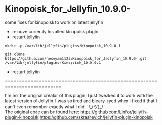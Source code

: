 # Kinopoisk_for_Jellyfin_10.9.0-
some fixes for kinopoisk to work on latest jellyfin

- remove currently installed kinopoisk plugin
- restart jellyfin

```mkdir -p /var/lib/jellyfin/plugins/Kinopoisk_10.9.0.1```

```git clone https://github.com/hesoyam1123/Kinopoisk_for_Jellyfin_10.9.0-.git /var/lib/jellyfin/plugins/Kinopoisk_10.9.0.1```

- restart jellyfin

==========================================================================

I'm not the original creator of this plugin; I just tweaked it to work with the latest version of Jellyfin. I was so tired and bleary-eyed when I fixed it that I can't even remember exactly what I did! ¯\\\_(ツ)\_/¯  
The original code can be found here:
https://github.com/LinFor/jellyfin-plugin-kinopoisk
https://github.com/skrashevich/jellyfin-plugin-kinopoisk
